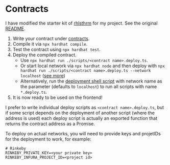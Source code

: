 # Contracts

I have modified the starter kit of [rhlsthrm](https://github.com/rhlsthrm/typescript-solidity-dev-starter-kit) for my project. See the original [README](./LEGACY.md).

1. Write your contract under [contracts](./contracts/).
2. Compile it via `npx hardhat compile`.
3. Test the contract using `npx hardhat test`.
4. Deploy the compiled contract.
   - Use `npx hardhat run ./scripts/<contract name>.deploy.ts`.
   - Or start local network via `npx hardhat node` and then deploy with `npx hardhat run ./scripts/<contract name>.deploy.ts --network localhost` ([see more](https://hardhat.org/getting-started/#connecting-a-wallet-or-dapp-to-hardhat-network))
   - Alternatively, run the [deployment shell script](./batches/deployAll.sh) with network name as the parameter (defaults to `localhost`) to run all scripts with name `*.deploy.ts`.
5. It is now ready to be used on the frontend!

I prefer to write individual deploy scripts as `<contract name>.deploy.ts`, but if some script depends on the deployment of another script (where the address is used) each deploy script is actually an exported function that returns the contract address as a Promise.

To deploy on actual networks, you will need to provide keys and projetIDs for the deployment to work, for example:

```env
# Rinkeby
RINKEBY_PRIVATE_KEY=<your private key>
RINKEBY_INFURA_PROJECT_ID=<project id>
```
